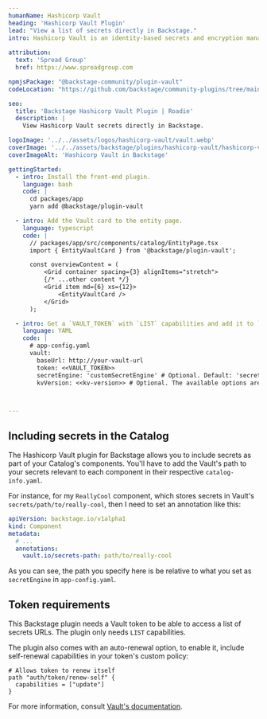 ```yaml
---
humanName: Hashicorp Vault
heading: 'Hashicorp Vault Plugin'
lead: "View a list of secrets directly in Backstage."
intro: Hashicorp Vault is an identity-based secrets and encryption management system. With this plugin, you'll be able to view a list of secrets and links to manage them on Vault's UI.
  
attribution:
  text: 'Spread Group'
  href: https://www.spreadgroup.com

npmjsPackage: "@backstage-community/plugin-vault"
codeLocation: "https://github.com/backstage/community-plugins/tree/main/workspaces/vault"

seo:
  title: 'Backstage Hashicorp Vault Plugin | Roadie'
  description: |
    View Hashicorp Vault secrets directly in Backstage.

logoImage: '../../assets/logos/hashicorp-vault/vault.webp'
coverImage: '../../assets/backstage/plugins/hashicorp-vault/hashicorp-vault-secrets.webp'
coverImageAlt: 'Hashicorp Vault in Backstage'

gettingStarted:
  - intro: Install the front-end plugin.
    language: bash
    code: |
      cd packages/app
      yarn add @backstage/plugin-vault

  - intro: Add the Vault card to the entity page.
    language: typescript
    code: |
      // packages/app/src/components/catalog/EntityPage.tsx
      import { EntityVaultCard } from '@backstage/plugin-vault';

      const overviewContent = (
          <Grid container spacing={3} alignItems="stretch">
          {/* ...other content */}
          <Grid item md={6} xs={12}>
              <EntityVaultCard />
          </Grid>
      );

  - intro: Get a `VAULT_TOKEN` with `LIST` capabilities and add it to `app-config.yaml`.
    language: YAML
    code: |
      # app-config.yaml
      vault:
        baseUrl: http://your-vault-url
        token: <<VAULT_TOKEN>>
        secretEngine: 'customSecretEngine' # Optional. Default: 'secrets'
        kvVersion: <<kv-version>> # Optional. The available options are '1' or '2'



---
```



## Including secrets in the Catalog

The Hashicorp Vault plugin for Backstage allows you to include secrets as part of your Catalog's components. You'll have to add the Vault's path to your secrets relevant to each component in their respective `catalog-info.yaml`.

For instance, for my `ReallyCool` component, which stores secrets in Vault's `secrets/path/to/really-cool`, then I need to set an annotation like this:

```yaml
apiVersion: backstage.io/v1alpha1
kind: Component
metadata:
  # ...
  annotations:
    vault.io/secrets-path: path/to/really-cool
```

As you can see, the path you specify here is be relative to what you set as `secretEngine` in `app-config.yaml`.

## Token requirements

This Backstage plugin needs a Vault token to be able to access a list of secrets URLs. The plugin only needs `LIST` capabilities.

The plugin also comes with an auto-renewal option, to enable it, include self-renewal capabilities in your token's custom policy:

```
# Allows token to renew itself
path "auth/token/renew-self" {
  capabilities = ["update"]
}
```

For more information, consult [Vault's documentation](https://learn.hashicorp.com/tutorials/vault/tokens#periodic-service-tokens).